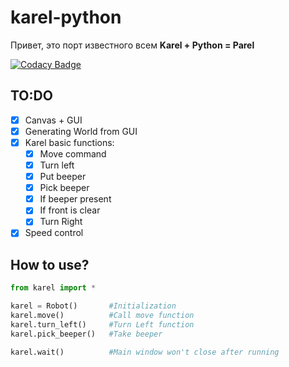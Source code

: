 # karel-python
Привет, это порт известного всем **Karel + Python = Parel**


[![Codacy Badge](https://api.codacy.com/project/badge/Grade/42e293bbfa3449c58e6cda9dc59d8c11)](https://www.codacy.com/app/linzer0/karel-python?utm_source=github.com&amp;utm_medium=referral&amp;utm_content=linzer0/karel-python&amp;utm_campaign=Badge_Grade)
## TO:DO
- [x] Canvas + GUI
- [x] Generating World from GUI
- [x] Karel basic functions: 		 
	- [x] Move command			 
	- [x] Turn left			 
	- [x] Put beeper
	- [x] Pick beeper			
	- [x] If beeper present			 
	- [x] If front is clear			 
	- [x] Turn Right			 
- [X] Speed control 
## How to use?

``` python
from karel import *

karel = Robot()       #Initialization
karel.move()          #Call move function
karel.turn_left()     #Turn Left function
karel.pick_beeper()   #Take beeper 

karel.wait()          #Main window won't close after running
```
